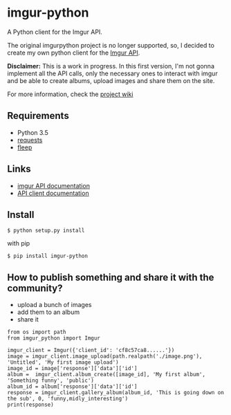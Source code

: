 imgur-python
============

A Python client for the Imgur API.

The original imgurpython project is no longer supported, so, I decided to create my own python client for the [Imgur API](https://apidocs.imgur_client.com/?version=latest).

__Disclaimer:__ This is a work in progress. In this first version, I'm not gonna implement all the API calls, only the necessary ones to interact with imgur and be able to create albums, upload images and share them on the site.

For more information, check the [project wiki](https://github.com/faustocarrera/imgur-python/wiki)

## Requirements

* Python 3.5
* [requests](https://2.python-requests.org/en/master/)
* [fleep](https://github.com/floyernick/fleep-py)

## Links

* [imgur API documentation](https://apidocs.imgur.com/?version=latest#intro)
* [API client documentation](https://imgur-python.readthedocs.io/en/latest/)

## Install

```
$ python setup.py install
```

with pip

```
$ pip install imgur-python
```

## How to publish something and share it with the community?

* upload a bunch of images
* add them to an album
* share it

```
from os import path
from imgur_python import Imgur

imgur_client = Imgur({'client_id': 'cf8c57ca8......'})
image = imgur_client.image_upload(path.realpath('./image.png'), 'Untitled', 'My first image upload')
image_id = image['response']['data']['id']
album =  imgur_client.album_create([image_id], 'My first album', 'Something funny', 'public')
album_id = album['response']['data']['id']
response = imgur_client.gallery_album(album_id, 'This is going down on the sub', 0, 'funny,midly_interesting')
print(response)
```
